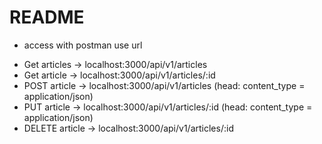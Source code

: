 # README

* access with postman use url 
- Get articles -> localhost:3000/api/v1/articles
- Get article -> localhost:3000/api/v1/articles/:id
- POST article -> localhost:3000/api/v1/articles (head: content_type = application/json)
- PUT article -> localhost:3000/api/v1/articles/:id (head: content_type = application/json)
- DELETE article -> localhost:3000/api/v1/articles/:id

